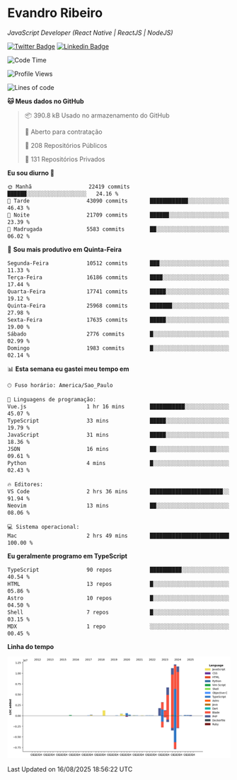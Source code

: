 # Evandro **Ribeiro**

*JavaScript Developer (React Native | ReactJS | NodeJS)*

[![Twitter Badge](https://img.shields.io/badge/-@ribeiroevandro-201B2D?style=flat-square&labelColor=201B2D&logo=twitter&logoColor=white&link=https://twitter.com/ribeiroevandro)](https://twitter.com/ribeiroevandro) 
[![Linkedin Badge](https://img.shields.io/badge/-Evandro%20Ribeiro-201B2D?style=flat-square&logo=Linkedin&logoColor=white&link=https://www.linkedin.com/in/ribeiroevandro)](https://www.linkedin.com/in/ribeiroevandro) 


<!--START_SECTION:waka-->
![Code Time](http://img.shields.io/badge/Code%20Time-4%2C616%20hrs%2031%20mins-blue)

![Profile Views](http://img.shields.io/badge/Visualizac%C3%B5es%20do%20perfil-0-blue)

![Lines of code](https://img.shields.io/badge/Desde%20o%20Hello%20World%20eu%20escrevi-51.4%20million%20linhas%20de%20c%C3%B3digo-blue)

**🐱 Meus dados no GitHub** 

> 📦 390.8 kB Usado no armazenamento do GitHub 
 > 
> 💼 Aberto para contratação
 > 
> 📜 208 Repositórios Públicos 
 > 
> 🔑 131 Repositórios Privados 
 > 
**Eu sou diurno 🐤** 

```text
🌞 Manhã                  22419 commits       ██████░░░░░░░░░░░░░░░░░░░   24.16 % 
🌆 Tarde                  43090 commits       ████████████░░░░░░░░░░░░░   46.43 % 
🌃 Noite                  21709 commits       ██████░░░░░░░░░░░░░░░░░░░   23.39 % 
🌙 Madrugada              5583 commits        ██░░░░░░░░░░░░░░░░░░░░░░░   06.02 % 
```
📅 **Sou mais produtivo em Quinta-Feira** 

```text
Segunda-Feira            10512 commits       ███░░░░░░░░░░░░░░░░░░░░░░   11.33 % 
Terça-Feira              16186 commits       ████░░░░░░░░░░░░░░░░░░░░░   17.44 % 
Quarta-Feira             17741 commits       █████░░░░░░░░░░░░░░░░░░░░   19.12 % 
Quinta-Feira             25968 commits       ███████░░░░░░░░░░░░░░░░░░   27.98 % 
Sexta-Feira              17635 commits       █████░░░░░░░░░░░░░░░░░░░░   19.00 % 
Sábado                   2776 commits        █░░░░░░░░░░░░░░░░░░░░░░░░   02.99 % 
Domingo                  1983 commits        █░░░░░░░░░░░░░░░░░░░░░░░░   02.14 % 
```


📊 **Esta semana eu gastei meu tempo em** 

```text
🕑︎ Fuso horário: America/Sao_Paulo

💬 Linguagens de programação: 
Vue.js                   1 hr 16 mins        ███████████░░░░░░░░░░░░░░   45.07 % 
TypeScript               33 mins             █████░░░░░░░░░░░░░░░░░░░░   19.79 % 
JavaScript               31 mins             █████░░░░░░░░░░░░░░░░░░░░   18.36 % 
JSON                     16 mins             ██░░░░░░░░░░░░░░░░░░░░░░░   09.61 % 
Python                   4 mins              █░░░░░░░░░░░░░░░░░░░░░░░░   02.43 % 

🔥 Editores: 
VS Code                  2 hrs 36 mins       ███████████████████████░░   91.94 % 
Neovim                   13 mins             ██░░░░░░░░░░░░░░░░░░░░░░░   08.06 % 

💻 Sistema operacional: 
Mac                      2 hrs 49 mins       █████████████████████████   100.00 % 
```

**Eu geralmente programo em TypeScript** 

```text
TypeScript               90 repos            ██████████░░░░░░░░░░░░░░░   40.54 % 
HTML                     13 repos            █░░░░░░░░░░░░░░░░░░░░░░░░   05.86 % 
Astro                    10 repos            █░░░░░░░░░░░░░░░░░░░░░░░░   04.50 % 
Shell                    7 repos             █░░░░░░░░░░░░░░░░░░░░░░░░   03.15 % 
MDX                      1 repo              ░░░░░░░░░░░░░░░░░░░░░░░░░   00.45 % 
```



**Linha do tempo**

![Lines of Code chart](https://raw.githubusercontent.com/ribeiroevandro/ribeiroevandro/main/assets/bar_graph.png)


 Last Updated on 16/08/2025 18:56:22 UTC
<!--END_SECTION:waka-->

